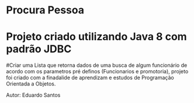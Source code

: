 # Procura Pessoa
# Projeto criado utilizando Java 8 com padrão JDBC 


#Criar uma Lista que retorna dados de uma busca de algum funcionário de acordo com os parametros pré definos (Funcionarios e promotoria), 
projeto foi criado com a finadalide de aprendizam e estudos de Programação  Orientada a Objetos.


Autor: Eduardo Santos
